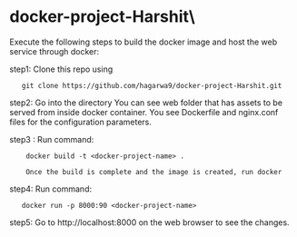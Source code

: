 # docker-project-Harshit\

Execute the following steps to build the docker image and host the web service through docker:

step1: Clone this repo using 
        
       git clone https://github.com/hagarwa9/docker-project-Harshit.git

step2: Go into the directory
       You can see web folder that has assets to be served from inside docker container.
       You see Dockerfile and nginx.conf files for the configuration parameters.
       
step3 : Run command:

        docker build -t <docker-project-name> .
       
        Once the build is complete and the image is created, run docker

step4: Run command:

       docker run -p 8000:90 <docker-project-name>

step5: Go to http://localhost:8000 on the web browser to see the changes.
